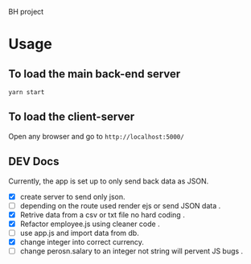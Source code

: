 BH project

# Usage

## To load the main back-end server

`yarn start`

## To load the client-server

Open any browser and go to `http://localhost:5000/`

## DEV Docs

Currently, the app is set up to only send back data as JSON.

- [x] create server to send only json.
- [ ] depending on the route used render ejs or send JSON data .
- [x] Retrive data from a csv or txt file no hard coding .
- [x] Refactor employee.js using cleaner code .
- [ ] use app.js and import data from db.
- [x] change integer into correct currency.
- [ ] change perosn.salary to an integer not string will pervent JS bugs .

